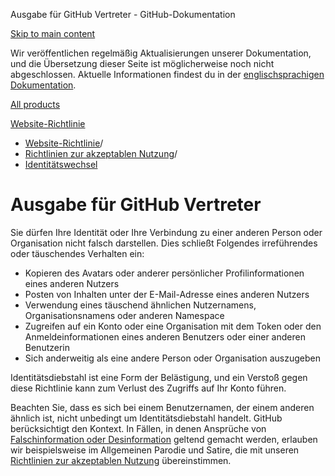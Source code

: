 Ausgabe für GitHub Vertreter - GitHub-Dokumentation

[Skip to main content](#main-content)

Wir veröffentlichen regelmäßig Aktualisierungen unserer Dokumentation, und die Übersetzung dieser Seite ist möglicherweise noch nicht abgeschlossen. Aktuelle Informationen findest du in der [englischsprachigen Dokumentation](/en).

[All products](/de)

[Website-Richtlinie](/de/site-policy)

* [Website-Richtlinie](/de/site-policy)/
* [Richtlinien zur akzeptablen Nutzung](/de/site-policy/acceptable-use-policies)/
* [Identitätswechsel](/de/site-policy/acceptable-use-policies/github-impersonation)

Ausgabe für GitHub Vertreter
==========

Sie dürfen Ihre Identität oder Ihre Verbindung zu einer anderen Person oder Organisation nicht falsch darstellen. Dies schließt Folgendes irreführendes oder täuschendes Verhalten ein:

* Kopieren des Avatars oder anderer persönlicher Profilinformationen eines anderen Nutzers
* Posten von Inhalten unter der E-Mail-Adresse eines anderen Nutzers
* Verwendung eines täuschend ähnlichen Nutzernamens, Organisationsnamens oder anderen Namespace
* Zugreifen auf ein Konto oder eine Organisation mit dem Token oder den Anmeldeinformationen eines anderen Benutzers oder einer anderen Benutzerin
* Sich anderweitig als eine andere Person oder Organisation auszugeben

Identitätsdiebstahl ist eine Form der Belästigung, und ein Verstoß gegen diese Richtlinie kann zum Verlust des Zugriffs auf Ihr Konto führen.

Beachten Sie, dass es sich bei einem Benutzernamen, der einem anderen ähnlich ist, nicht unbedingt um Identitätsdiebstahl handelt. GitHub berücksichtigt den Kontext. In Fällen, in denen Ansprüche von [Falschinformation oder Desinformation](/de/site-policy/acceptable-use-policies/github-misinformation-and-disinformation) geltend gemacht werden, erlauben wir beispielsweise im Allgemeinen Parodie und Satire, die mit unseren [Richtlinien zur akzeptablen Nutzung](/de/site-policy/acceptable-use-policies/github-acceptable-use-policies) übereinstimmen.
